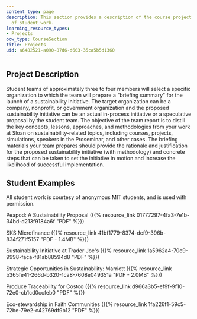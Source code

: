 ```yaml
---
content_type: page
description: This section provides a description of the course project and examples
  of student work.
learning_resource_types:
- Projects
ocw_type: CourseSection
title: Projects
uid: a6482521-a090-87d6-d603-35ca5b5d1360
---
```


Project Description
-------------------

Student teams of approximately three to four members will select a specific organization to which the team will prepare a "briefing summary" for the launch of a sustainability initiative. The target organization can be a company, nonprofit, or government organization and the proposed sustainability initiative can be an actual in-process initiative or a speculative proposal by the student team. The objective of the team report is to distill the key concepts, lessons, approaches, and methodologies from your work at Sloan on sustainability-related topics, including courses, projects, simulations, speakers in the Proseminar, and other cases. The briefing materials your team prepares should provide the rationale and justification for the proposed sustainability initiative (with methodology) and concrete steps that can be taken to set the initiative in motion and increase the likelihood of successful implementation.

Student Examples
----------------

All student work is courtesy of anonymous MIT students, and is used with permission.

Peapod: A Sustainability Proposal ({{% resource_link 01777297-4fa3-7e1b-34bd-d213f9184a6f "PDF" %}})

SKS Microfinance ({{% resource_link 41bf1779-8374-dcf9-396b-834f271f5157 "PDF - 1.4MB" %}})

Sustainability Initiative at Trader Joe's ({{% resource_link 1a5962a4-70c9-9998-faca-f81ab88594d8 "PDF" %}})

Strategic Opportunities in Sustainability: Marriott ({{% resource_link b365fe41-266d-b320-1ca8-7608e049351a "PDF - 2.0MB" %}})

Produce Traceability for Costco ({{% resource_link d966a3b5-ef9f-9f10-72e0-cb1cd0ccfeb0 "PDF" %}})

Eco-stewardship in Faith Communities ({{% resource_link 1fa226f1-59c5-72be-79e2-c42769df9b12 "PDF" %}})